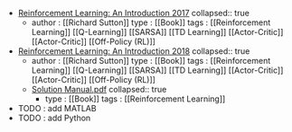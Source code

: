 - [Reinforcement Learning: An Introduction 2017](../assets/bookdraft2017_1672678693378_0.pdf)
  collapsed:: true
	- author : [[Richard Sutton]]
	  type :  [[Book]]
	  tags : [[Reinforcement Learning]] [[Q-Learning]] [[SARSA]] [[TD Learning]] [[Actor-Critic]] [[Actor-Critic]] [[Off-Policy (RL)]]
- [Reinforcement Learning: An Introduction 2018](../assets/bookdraft2018_1672678719784_0.pdf)
  collapsed:: true
	- author : [[Richard Sutton]]
	  type : [[Book]]
	  tags : [[Reinforcement Learning]] [[Q-Learning]] [[SARSA]] [[TD Learning]] [[Actor-Critic]] [[Actor-Critic]] [[Off-Policy (RL)]]
	- [Solution Manual.pdf](../assets/Solution_Manual_1672678742844_0.pdf)
	  collapsed:: true
		- type : [[Book]]
		  tags : [[Reinforcement Learning]]
- TODO : add MATLAB
- TODO : add Python